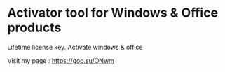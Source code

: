 #  Activator tool for Windows & Office products


Lifetime license key.
Activate windows & office


Visit my page : https://goo.su/ONwm
